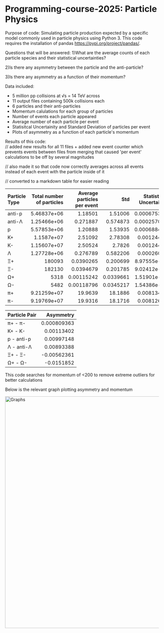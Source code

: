 # Programming-course-2025: Particle Physics
Purpose of code:
  Simulating particle production expected by a specific model commonly used in particle physics using Python 3.
  This code requires the installation of pandas https://pypi.org/project/pandas/.

Questions that will be answered:
  1)What are the average counts of each particle species and their statistical uncertainties?  
  
  2)Is there any asymmetry between the particle and the anti-particle?  
  
  3)Is there any asymmetry as a function of their momentum?  
  

Data included:
  - 5 million pp collisions at √s = 14 TeV across
  - 11 output files containing 500k collisions each
  - 6 particles and their anti-particles
  - Momentum calulations for each group of particles
  - Number of events each particle appeared
  - Average number of each particle per event
  - Statisitcal Uncertainity and Standard Deviation of particles per event
  - Plots of asymmetry as a function of each particle's momentum


Results of this code:  
// added new results for all 11 files + added new event counter which prevents events between files from merging that caused 'per event' calculations to be off by several magnitudes  

// also made it so that code now correctly averages across all events instead of each event with the particle inside of it  

// converted to a markdown table for easier reading  


| Particle Type   |   Total number of particles |   Average particles per event |        Std |   Statistical Uncertainty |
|:----------------|----------------------------:|------------------------------:|-----------:|--------------------------:|
| anti-p          |                 5.46837e+06 |                    1.18501    |  1.51006   |               0.000675317 |
| anti-Λ          |                 1.25466e+06 |                    0.271887   |  0.574873  |               0.000257091 |
| p               |                 5.57853e+06 |                    1.20888    |  1.53935   |               0.000688418 |
| Κ+              |                 1.1587e+07  |                    2.51092    |  2.78308   |               0.00124463  |
| Κ-              |                 1.15607e+07 |                    2.50524    |  2.7826    |               0.00124442  |
| Λ               |                 1.27728e+06 |                    0.276789   |  0.582206  |               0.00026037  |
| Ξ+              |            180093           |                    0.0390265  |  0.200699  |               8.97555e-05 |
| Ξ-              |            182130           |                    0.0394679  |  0.201785  |               9.02412e-05 |
| Ω+              |              5318           |                    0.00115242 |  0.0339661 |               1.51901e-05 |
| Ω-              |              5482           |                    0.00118796 |  0.0345217 |               1.54386e-05 |
| π+              |                 9.21259e+07 |                   19.9639     | 18.1886    |               0.00813417  |
| π-              |                 9.19769e+07 |                   19.9316     | 18.1716    |               0.00812659  |


  
| Particle Pair   |    Asymmetry |
|:----------------|-------------:|
| π+ - π-         |  0.000809363 |
| Κ+ - Κ-         |  0.00113402  |
| p - anti-p      |  0.00997148  |
| Λ - anti-Λ      |  0.00893388  |
| Ξ+ - Ξ-         | -0.00562361  |
| Ω+ - Ω-         | -0.0151852   |

This code searches for momentum of <200 to remove extreme outliers for better calculations  

Below is the relevant graph plotting asymmetry and momentum  

<img width="1536" height="760" alt="Graphs" src="https://github.com/user-attachments/assets/9c0fc014-2180-4107-884e-1eeff7d19b3a" />

